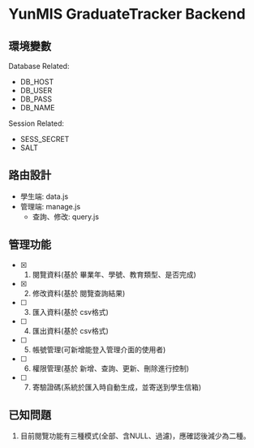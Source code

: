 # YunMIS GraduateTracker Backend

## 環境變數

Database Related:
- DB_HOST
- DB_USER
- DB_PASS
- DB_NAME

Session Related:
- SESS_SECRET
- SALT

## 路由設計

- 學生端: data.js
- 管理端: manage.js
  - 查詢、修改: query.js

## 管理功能

- [x] 1. 閱覽資料(基於 畢業年、學號、教育類型、是否完成)
- [x] 2. 修改資料(基於 閱覽查詢結果)
- [ ] 3. 匯入資料(基於 csv格式)
- [ ] 4. 匯出資料(基於 csv格式)
- [ ] 5. 帳號管理(可新增能登入管理介面的使用者)
- [ ] 6. 權限管理(基於 新增、查詢、更新、刪除進行控制)
- [ ] 7. 寄驗證碼(系統於匯入時自動生成，並寄送到學生信箱)

## 已知問題

1. 目前閱覽功能有三種模式(全部、含NULL、過濾)，應確認後減少為二種。
